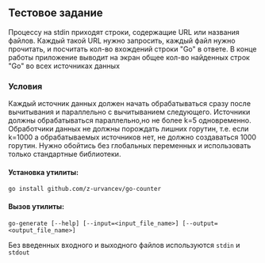 <h2>Тестовое задание</h2>
Процессу на stdin приходят строки, содержащие URL или названия файлов. Каждый такой URL нужно запросить, каждый файл нужно прочитать, и посчитать кол-во вхождений строки "Go" в ответе. В конце работы приложение выводит на экран общее кол-во найденных строк "Go" во всех источниках данных

<h3>Условия</h3>
Каждый источник данных должен начать обрабатываться сразу после вычитывания и параллельно с вычитыванием следующего. Источники должны обрабатываться параллельно,но не более k=5 одновременно. Обработчики данных не должны порождать лишних горутин, т.е. если k=1000 а обрабатываемых источников нет, не должно создаваться 1000 горутин. Нужно обойтись без глобальных переменных и использовать только стандартные библиотеки.

<h4>Установка утилиты:</h4>

`go install github.com/z-urvancev/go-counter`

<h4>Вызов утилиты:</h4>

`go-generate [--help] [--input=<input_file_name>] [--output=<output_file_name>]`

Без введенных входного и выходного файлов используются `stdin` и `stdout`
